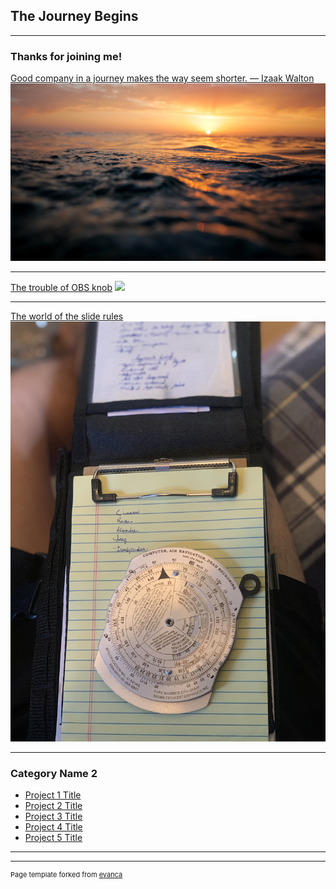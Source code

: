 ## The Journey Begins

---

### Thanks for joining me! 

[Good company in a journey makes the way seem shorter. — Izaak Walton](/OBS)
<img src="images/journey.png?raw=true"/>

---
[The trouble of OBS knob](/pdf/sample_presentation.pdf)
<img src="images/dummy_thumbnail.jpg?raw=true"/>

---
[The world of the slide rules](http://example.com/)
<img src="images/E6B.jpg?raw=true"/>

---

### Category Name 2

- [Project 1 Title](http://example.com/)
- [Project 2 Title](http://example.com/)
- [Project 3 Title](http://example.com/)
- [Project 4 Title](http://example.com/)
- [Project 5 Title](http://example.com/)

---




---
<p style="font-size:11px">Page template forked from <a href="https://github.com/evanca/quick-portfolio">evanca</a></p>
<!-- Remove above link if you don't want to attibute -->
